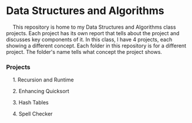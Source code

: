 # Data Structures and Algorithms

&emsp; This repository is home to my Data Structures and Algorithms class projects. Each project has its own report that tells about the project and discusses key components of it. In this class, I have 4 projects, each showing a different concept. Each folder in this repository is for a different project. The folder's name tells what concept the project shows.

### Projects
&emsp; 1. Recursion and Runtime

&emsp; 2. Enhancing Quicksort

&emsp; 3. Hash Tables

&emsp; 4. Spell Checker
